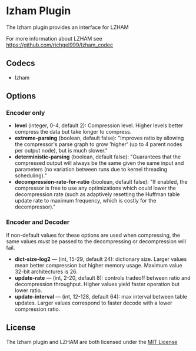 # lzham Plugin #

The lzham plugin provides an interface for LZHAM

For more information about LZHAM see
https://github.com/richgel999/lzham_codec

## Codecs ##

- lzham

## Options ##

### Encoder only ###

- **level** (integer, 0-4, default 2): Compression level.  Higher
  levels better compress the data but take longer to compress.
- **extreme-parsing** (boolean, default false): "Improves ratio by
  allowing the compressor's parse graph to grow 'higher' (up to 4
  parent nodes per output node), but is much slower."
- **deterministic-parsing** (boolean, default false): "Guarantees that
  the compressed output will always be the same given the same input
  and parameters (no variation between runs due to kernel threading
  scheduling)."
- **decompression-rate-for-ratio** (boolean, default false): "If
  enabled, the compressor is free to use any optimizations which could
  lower the decompression rate (such as adaptively resetting the
  Huffman table update rate to maximum frequency, which is costly for
  the decompressor)."

### Encoder and Decoder ###

If non-default values for these options are used when compressing, the
same values *must* be passed to the decompressing or decompression
will fail.


- **dict-size-log2** — (int, 15-29, default 24): dictionary size.
  Larger values mean better compression but higher memory usage.
  Maximum value 32-bit architectures is 26.
- **update-rate** — (int, 2-20, default 8): controls tradeoff between
  ratio and decompression throughput. Higher values yield faster
  operation but lower ratio.
- **update-interval** — (int, 12-128, default 64): max interval
  between table updates.  Larger values correspond to faster
  decode with a lower compression ratio.

## License ##

The lzham plugin and LZHAM are both licensed under the [MIT
License](http://opensource.org/licenses/MIT)
